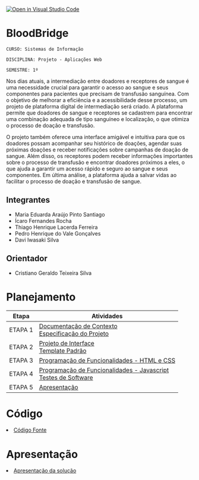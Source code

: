 [![Open in Visual Studio Code](https://classroom.github.com/assets/open-in-vscode-c66648af7eb3fe8bc4f294546bfd86ef473780cde1dea487d3c4ff354943c9ae.svg)](https://classroom.github.com/online_ide?assignment_repo_id=10651518&assignment_repo_type=AssignmentRepo)
# BloodBridge

`CURSO: Sistemas de Informação`

`DISCIPLINA: Projeto - Aplicações Web`

`SEMESTRE: 1º`

Nos dias atuais, a intermediação entre doadores e receptores de sangue é uma necessidade crucial para garantir o acesso ao sangue e seus componentes para pacientes que precisam de transfusão sanguínea. Com o objetivo de melhorar a eficiência e a acessibilidade desse processo, um projeto de plataforma digital de intermediação será criado. A plataforma permite que doadores de sangue e receptores se cadastrem para encontrar uma combinação adequada de tipo sanguíneo e localização, o que otimiza o processo de doação e transfusão.

O projeto também oferece uma interface amigável e intuitiva para que os doadores possam acompanhar seu histórico de doações, agendar suas próximas doações e receber notificações sobre campanhas de doação de sangue. Além disso, os receptores podem receber informações importantes sobre o processo de transfusão e encontrar doadores próximos a eles, o que ajuda a garantir um acesso rápido e seguro ao sangue e seus componentes. Em última análise, a plataforma ajuda a salvar vidas ao facilitar o processo de doação e transfusão de sangue.

## Integrantes

* Maria Eduarda Araújo Pinto Santiago
* Ícaro Fernandes Rocha
* Thiago Henrique Lacerda Ferreira
* Pedro Henrique do Vale Gonçalves
* Davi Iwasaki Silva

## Orientador

* Cristiano Geraldo Teixeira Silva

# Planejamento

| Etapa         | Atividades |
|  :----:   | ----------- |
| ETAPA 1         |[Documentação de Contexto](docs/context.md) <br> [Especificação do Projeto](docs/especification.md) |
| ETAPA 2         |[Projeto de Interface](docs/interface.md) <br> [Template Padrão](docs/template.md) |
| ETAPA 3         |[Programação de Funcionalidades - HTML e CSS](docs/development.md) |
| ETAPA 4        |[Programação de Funcionalidades - Javascript](docs/development.md) <br> [Testes de Software ](docs/tests.md) |
| ETAPA 5         | [Apresentação](presentation/README.md) |

# Código

<li><a href="src/README.md"> Código Fonte</a></li>

# Apresentação

<li><a href="presentation/README.md"> Apresentação da solução</a></li>
